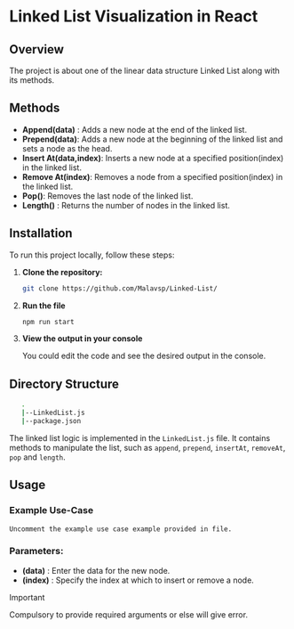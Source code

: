# Linked List Visualization in React

## Overview

The project is about one of the linear data structure Linked List along with its methods. 

## Methods

- **Append(data)** : Adds a new node at the end of the linked list.
- **Prepend(data)**: Adds a new node at the beginning of the linked list and sets a node as the head.
- **Insert At(data,index)**: Inserts a new node at a specified position(index) in the linked list.
- **Remove At(index)**: Removes a node from a specified position(index) in the linked list.
- **Pop()**: Removes the last node of the linked list.
- **Length()** : Returns the number of nodes in the linked list.

## Installation

To run this project locally, follow these steps:

1. **Clone the repository:**

   ```bash
   git clone https://github.com/Malavsp/Linked-List/
   ```


2. **Run the file**

   ```bash
   npm run start
   ```

3. **View the output in your console**

    You could edit the code and see the desired output in the console. 


## Directory Structure
```bash
   .
   |--LinkedList.js
   |--package.json
```

The linked list logic is implemented in the `LinkedList.js` file. It contains methods to manipulate the list, such as `append`, `prepend`, `insertAt`, `removeAt`, `pop` and `length`.



## Usage

### Example Use-Case
    Uncomment the example use case example provided in file.

### Parameters:

- **(data)** : Enter the data for the new node.
- **(index)** : Specify the index at which to insert or remove a node. 


> [!IMPORTANT]  
> Compulsory to provide required arguments or else will give error.
